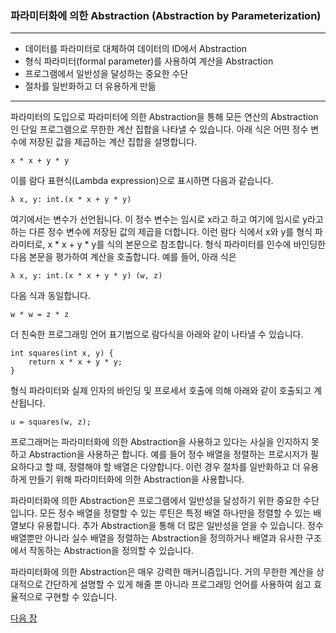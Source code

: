### 파라미터화에 의한 Abstraction (Abstraction by Parameterization)
***
* 데이터를 파라미터로 대체하여 데이터의 ID에서 Abstraction
* 형식 파라미터(formal parameter)를 사용하여 계산을 Abstraction
* 프로그램에서 일반성을 달성하는 중요한 수단
* 절차를 일반화하고 더 유용하게 만듦
***

파라미터의 도입으로 파라미터에 의한 Abstraction을 통해 모든 연산의 Abstraction인 단일 프로그램으로 무한한 계산 집합을 나타낼 수 있습니다. 아래 식은 어떤 정수 변수에 저장된 값을 제곱하는 계산 집합을 설명합니다.

```
x * x + y * y
```

이를 람다 표현식(Lambda expression)으로 표시하면 다음과 같습니다.

```
λ x, y: int.(x * x + y * y)
```

여기에서는 변수가 선언됩니다. 이 정수 변수는 임시로 x라고 하고 여기에 임시로 y라고 하는 다른 정수 변수에 저장된 값의 제곱을 더합니다. 이런 람다 식에서 x와 y를 형식 파라미터로, x * x + y * y를 식의 본문으로 참조합니다. 형식 파라미터를 인수에 바인딩한 다음 본문을 평가하여 계산을 호출합니다. 예를 들어, 아래 식은

```
λ x, y: int.(x * x + y * y) (w, z)
```

다음 식과 동일합니다.

```
w * w = z * z
```

더 친숙한 프로그래밍 언어 표기법으로 람다식을 아래와 같이 나타낼 수 있습니다.

```
int squares(int x, y) {
    return x * x + y * y;
}
```

형식 파라미터와 실제 인자의 바인딩 및 프로세서 호출에 의해 아래와 같이 호출되고 계산됩니다.

```
u = squares(w, z);
```
프로그래머는 파라미터화에 의한 Abstraction을 사용하고 있다는 사실을 인지하지 못하고 Abstraction을 사용하곤 합니다. 예를 들어 정수 배열을 정렬하는 프로시저가 필요하다고 할 때, 정렬해야 할 배열은 다양합니다. 이런 경우 절차를 일반화하고 더 유용하게 만들기 위해 파라미터화에 의한 Abstraction을 사용합니다.

파라미터화에 의한 Abstraction은 프로그램에서 일반성을 달성하기 위한 중요한 수단입니다. 모든 정수 배열을 정렬할 수 있는 루틴은 특정 배열 하나만을 정렬할 수 있는 배열보다 유용합니다. 추가 Abstraction을 통해 더 많은 일반성을 얻을 수 있습니다. 정수 배열뿐만 아니라 실수 배열을 정렬하는 Abstraction을 정의하거나 배열과 유사한 구조에서 작동하는 Abstraction을 정의할 수 있습니다.

파라미터화에 의한 Abstraction은 매우 강력한 매커니즘입니다. 거의 무한한 계산을 상대적으로 간단하게 설명할 수 있게 해줄 뿐 아니라 프로그래밍 언어를 사용하여 쉽고 효율적으로 구현할 수 있습니다.

<a href="./05_Abstraction_by_Specification.md">다음 장</a>